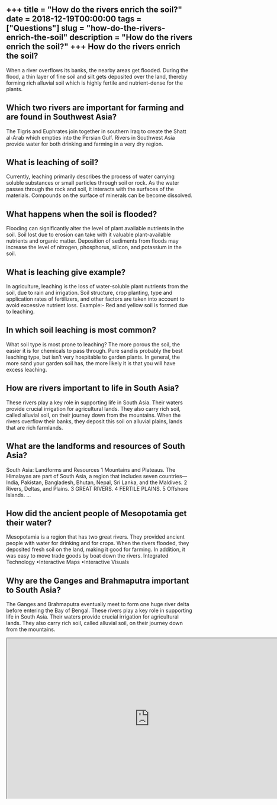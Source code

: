 +++
title = "How do the rivers enrich the soil?"
date = 2018-12-19T00:00:00
tags = ["Questions"]
slug = "how-do-the-rivers-enrich-the-soil"
description = "How do the rivers enrich the soil?"
+++
How do the rivers enrich the soil?
----------------------------------

When a river overflows its banks, the nearby areas get flooded. During the flood, a thin layer of fine soil and silt gets deposited over the land, thereby forming rich alluvial soil which is highly fertile and nutrient-dense for the plants.

Which two rivers are important for farming and are found in Southwest Asia?
---------------------------------------------------------------------------

The Tigris and Euphrates join together in southern Iraq to create the Shatt al-Arab which empties into the Persian Gulf. Rivers in Southwest Asia provide water for both drinking and farming in a very dry region.

What is leaching of soil?
-------------------------

Currently, leaching primarily describes the process of water carrying soluble substances or small particles through soil or rock. As the water passes through the rock and soil, it interacts with the surfaces of the materials. Compounds on the surface of minerals can be become dissolved.

What happens when the soil is flooded?
--------------------------------------

Flooding can significantly alter the level of plant available nutrients in the soil. Soil lost due to erosion can take with it valuable plant-available nutrients and organic matter. Deposition of sediments from floods may increase the level of nitrogen, phosphorus, silicon, and potassium in the soil.

What is leaching give example?
------------------------------

In agriculture, leaching is the loss of water-soluble plant nutrients from the soil, due to rain and irrigation. Soil structure, crop planting, type and application rates of fertilizers, and other factors are taken into account to avoid excessive nutrient loss. Example:- Red and yellow soil is formed due to leaching.

In which soil leaching is most common?
--------------------------------------

What soil type is most prone to leaching? The more porous the soil, the easier it is for chemicals to pass through. Pure sand is probably the best leaching type, but isn’t very hospitable to garden plants. In general, the more sand your garden soil has, the more likely it is that you will have excess leaching.

How are rivers important to life in South Asia?
-----------------------------------------------

These rivers play a key role in supporting life in South Asia. Their waters provide crucial irrigation for agricultural lands. They also carry rich soil, called alluvial soil, on their journey down from the mountains. When the rivers overflow their banks, they deposit this soil on alluvial plains, lands that are rich farmlands.

What are the landforms and resources of South Asia?
---------------------------------------------------

South Asia: Landforms and Resources 1 Mountains and Plateaus. The Himalayas are part of South Asia, a region that includes seven countries—India, Pakistan, Bangladesh, Bhutan, Nepal, Sri Lanka, and the Maldives. 2 Rivers, Deltas, and Plains. 3 GREAT RIVERS. 4 FERTILE PLAINS. 5 Offshore Islands. …

How did the ancient people of Mesopotamia get their water?
----------------------------------------------------------

Mesopotamia is a region that has two great rivers. They provided ancient people with water for drinking and for crops. When the rivers flooded, they deposited fresh soil on the land, making it good for farming. In addition, it was easy to move trade goods by boat down the rivers. Integrated Technology •Interactive Maps •Interactive Visuals

Why are the Ganges and Brahmaputra important to South Asia?
-----------------------------------------------------------

The Ganges and Brahmaputra eventually meet to form one huge river delta before entering the Bay of Bengal. These rivers play a key role in supporting life in South Asia. Their waters provide crucial irrigation for agricultural lands. They also carry rich soil, called alluvial soil, on their journey down from the mountains.

<iframe allow="accelerometer; autoplay; clipboard-write; encrypted-media; gyroscope; picture-in-picture" allowfullscreen="" class="__youtube_prefs__  epyt-is-override  no-lazyload" data-no-lazy="1" data-origheight="433" data-origwidth="770" data-skipgform_ajax_framebjll="" height="433" id="_ytid_27413" loading="lazy" src="https://www.youtube.com/embed/3AG9hjTmjk4?enablejsapi=1&autoplay=0&cc_load_policy=0&cc_lang_pref=&iv_load_policy=1&loop=0&modestbranding=0&rel=1&fs=1&playsinline=0&autohide=2&theme=dark&color=red&controls=1&" title="YouTube player" width="770"></iframe>